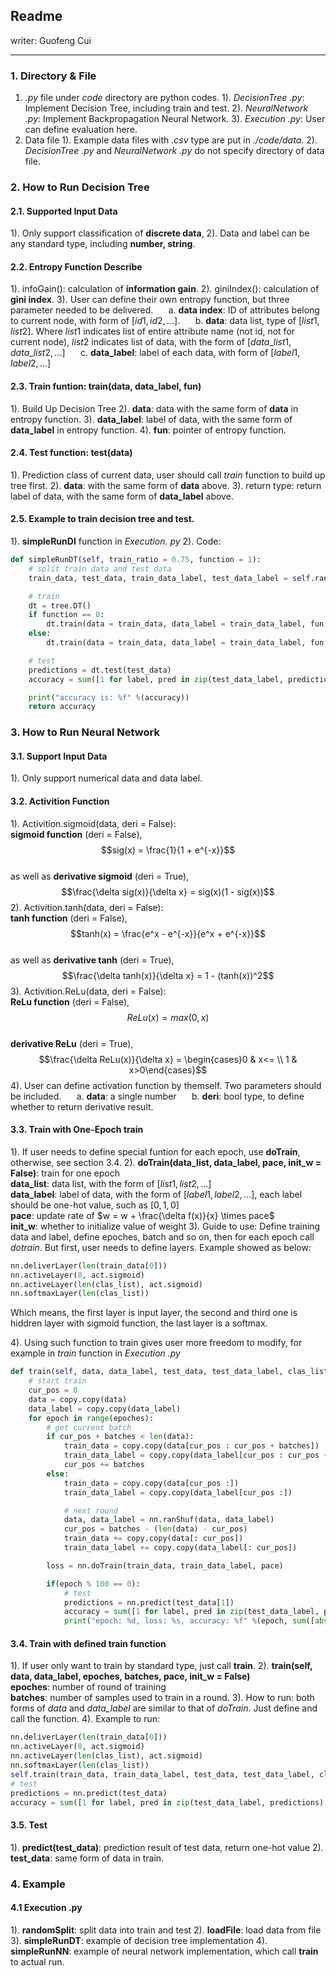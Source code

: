 ## Readme
writer: Guofeng Cui

---
### 1. Directory & File
1. *.py* file under *code* directory are python codes. 
1). *DecisionTree .py*: Implement Decision Tree, including train and test.
2). *NeuralNetwork .py*: Implement Backpropagation Neural Network.
3). *Execution .py*: User can define evaluation here.
2. Data file
1). Example data files with *.csv* type are put in *./code/data*.
2). *DecisionTree .py* and *NeuralNetwork .py* do not specify directory of data file.

### 2. How to Run Decision Tree
#### 2.1. Supported Input Data
1). Only support classification of **discrete data**, 
2). Data and label can be any standard type, including **number, string**.
#### 2.2. Entropy Function Describe
1). infoGain(): calculation of **information gain**. 
2). giniIndex(): calculation of **gini index**.
3). User can define their own entropy function, but three parameter needed to be delivered.
$\quad$ a. **data index**: ID of attributes belong to current node, with form of $[id1, id2, ...]$.
$\quad$ b. **data**: data list, type of $[list1, list2]$. Where $list1$ indicates list of entire attribute name (not id, not for current node), $list2$ indicates list of data, with the form of $[data\_list1, data\_list2, ...]$
$\quad$ c. **data_label**: label of each data, with form of $[label1, label2, ...]$
#### 2.3. Train funtion: train(data, data_label, fun)
1). Build Up Decision Tree
2). **data**: data with the same form of **data** in entropy function.
3). **data_label**: label of data, with the same form of **data_label** in entropy function.
4). **fun**: pointer of entropy function.
#### 2.4. Test function: test(data)
1). Prediction class of current data, user should call *train* function to build up tree first.
2). **data**: with the same form of **data** above.
3). return type: return label of data, with the same form of **data_label** above.
#### 2.5. Example to train decision tree and test.
1). **simpleRunDI** function in *Execution. py*
2). Code:
```Python
def simpleRunDT(self, train_ratio = 0.75, function = 1):
    # split train data and test data
    train_data, test_data, train_data_label, test_data_label = self.randomSplit(train_ratio, self.data, self.data_label)

    # train
    dt = tree.DT()
    if function == 0:
        dt.train(data = train_data, data_label = train_data_label, fun = dt.infoGain)
    else:
        dt.train(data = train_data, data_label = train_data_label, fun = dt.giniIndex)

    # test
    predictions = dt.test(test_data)
    accuracy = sum([1 for label, pred in zip(test_data_label, predictions) if label == pred]) / len(predictions)

    print("accuracy is: %f" %(accuracy))
    return accuracy
```

### 3. How to Run Neural Network
#### 3.1. Support Input Data
1). Only support numerical data and data label.
#### 3.2. Activition Function
1). Activition.sigmoid(data, deri = False): <br>**sigmoid function** (deri = False), $$sig(x) = \frac{1}{1 + e^{-x}}$$ <br> as well as **derivative sigmoid** (deri = True), $$\frac{\delta sig(x)}{\delta x} = sig(x)(1 - sig(x))$$
2). Activition.tanh(data, deri = False):<br> **tanh function** (deri = False), $$tanh(x) = \frac{e^x - e^{-x}}{e^x + e^{-x}}$$ <br>as well as **derivative tanh** (deri = True), $$\frac{\delta tanh(x)}{\delta x} = 1 - (tanh(x))^2$$
3). Activition.ReLu(data, deri = False): <br>**ReLu function** (deri = False), $$ReLu(x) = max(0, x)$$ <br> **derivative ReLu** (deri = True), $$\frac{\delta ReLu(x)}{\delta x} = \begin{cases}0 & x<= \\ 1 & x>0\end{cases}$$
4). User can define activation function by themself. Two parameters should be included.
$\quad$ a. **data**: a single number
$\quad$ b. **deri**: bool type, to define whether to return derivative result.
#### 3.3. Train with One-Epoch train
1). If user needs to define special funtion for each epoch, use **doTrain**, otherwise, see section 3.4.
2). **doTrain(data_list, data_label, pace, init_w = False)**: train for one epoch <br>**data_list**: data list, with the form of $[list1, list2, ...]$ <br>**data_label**: label of data, with the form of $[label1, label2, ...]$, each label should be one-hot value, such as $[0, 1, 0]$ <br> **pace**: update rate of $w = w + \frac{\delta f(x)}{x} \times pace$ <br>**init_w**: whether to initialize value of weight
3). Guide to use: Define training data and label, define epoches, batch and so on, then for each epoch call *dotrain*. But first, user needs to define layers. Example showed as below:
```Python
nn.deliverLayer(len(train_data[0]))
nn.activeLayer(8, act.sigmoid)
nn.activeLayer(len(clas_list), act.sigmoid)
nn.softmaxLayer(len(clas_list))
```
Which means, the first layer is input layer, the second and third one is hiddren layer with sigmoid function, the last layer is a softmax.

4). Using such function to train gives user more freedom to modify, for example in *train* function in *Execution .py*
```Python
def train(self, data, data_label, test_data, test_data_label, clas_list, epoches, batches, pace, nn):
    # start train
    cur_pos = 0
    data = copy.copy(data)
    data_label = copy.copy(data_label)
    for epoch in range(epoches):
        # get current batch
        if cur_pos + batches < len(data):
            train_data = copy.copy(data[cur_pos : cur_pos + batches])
            train_data_label = copy.copy(data_label[cur_pos : cur_pos + batches])
            cur_pos += batches
        else:
            train_data = copy.copy(data[cur_pos :])
            train_data_label = copy.copy(data_label[cur_pos :])

            # next round
            data, data_label = nn.ranShuf(data, data_label)
            cur_pos = batches - (len(data) - cur_pos)
            train_data += copy.copy(data[: cur_pos])
            train_data_label += copy.copy(data_label[: cur_pos])

        loss = nn.doTrain(train_data, train_data_label, pace)

        if(epoch % 100 == 0):
            # test
            predictions = nn.predict(test_data[1])
            accuracy = sum([1 for label, pred in zip(test_data_label, predictions) if clas_list[label.index(1)] == clas_list[pred.index(1)]]) / len(predictions)
            print("epoch: %d, loss: %s, accuracy: %f" %(epoch, sum([abs(ls/batches) for ls in loss]), accuracy))
```
#### 3.4. Train with defined train function
1). If user only want to train by standard type, just call **train**.
2). **train(self, data, data_label, epoches, batches, pace, init_w = False)** <br> **epoches**: number of round of training <br> **batches**: number of samples used to train in a round.
3). How to run: both forms of *data* and *data_label* are similar to that of $doTrain$. Just define and call the function.
4). Example to run:
```Python
nn.deliverLayer(len(train_data[0]))
nn.activeLayer(8, act.sigmoid)
nn.activeLayer(len(clas_list), act.sigmoid)
nn.softmaxLayer(len(clas_list))
self.train(train_data, train_data_label, test_data, test_data_label, clas_list, epoches, batch, pace, nn)
# test
predictions = nn.predict(test_data)
accuracy = sum([1 for label, pred in zip(test_data_label, predictions) if clas_list[label.index(1)] == clas_list[pred.index(1)]]) / len(predictions)
```
#### 3.5. Test
1). **predict(test_data)**: prediction result of test data, return one-hot value
2). **test_data**: same form of data in train.

### 4. Example
#### 4.1 Execution .py
1). **randomSplit**: split data into train and test
2). **loadFile**: load data from file
3). **simpleRunDT**: example of decision tree implementation
4). **simpleRunNN**: example of neural network implementation, which call **train** to actual run.